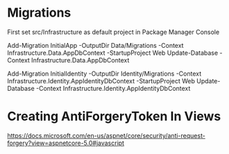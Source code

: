 # Migrations
First set src/Infrastructure as default project in Package Manager Console

Add-Migration InitialApp -OutputDir Data/Migrations -Context Infrastructure.Data.AppDbContext -StartupProject Web
Update-Database -Context Infrastructure.Data.AppDbContext

Add-Migration InitialIdentity -OutputDir Identity/Migrations -Context Infrastructure.Identity.AppIdentityDbContext -StartupProject Web
Update-Database -Context Infrastructure.Identity.AppIdentityDbContext

# Creating AntiForgeryToken In Views
https://docs.microsoft.com/en-us/aspnet/core/security/anti-request-forgery?view=aspnetcore-5.0#javascript